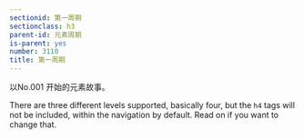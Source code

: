 ```yaml
---
sectionid: 第一周期
sectionclass: h3
parent-id: 元素周期
is-parent: yes
number: 3110
title: 第一周期
---
```

以No.001 开始的元素故事。

There are three different levels supported, basically four, but the `h4` tags will not be included, within the navigation by default. Read on if you want to change that.
